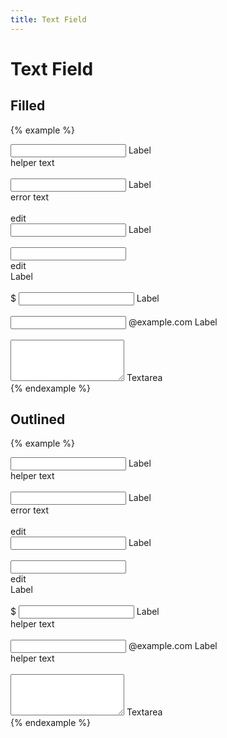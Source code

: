 ```yaml
---
title: Text Field
---
```


# Text Field

## Filled

{% example %}
<div class="text-field text-field--filled">
  <div class="text-field__container">
    <input type="text" name="" value="" placeholder=" ">
    <label class="text-field__label">Label</label>
  </div>
  <div class="text-field__helper-text">
    helper text
  </div>
</div>

<br>

<div class="text-field text-field--filled text-field--error">
  <div class="text-field__container">
    <input type="text" name="" value="" placeholder=" ">
    <label class="text-field__label">Label</label>
  </div>
  <div class="text-field__helper-text">
    error text
  </div>
</div>

<br>

<div class="text-field text-field--filled text-field--with-leading-icon">
  <div class="text-field__container">
    <div class="text-field__leading-icon">
      <span class="material-icons">edit</span>
    </div>
    <input type="text" name="" value="" placeholder=" ">
    <label class="text-field__label">Label</label>
  </div>
</div>

<br>

<div class="text-field text-field--filled text-field--with-trailing-icon">
  <div class="text-field__container">
    <input type="text" name="" value="" placeholder=" ">
    <div class="text-field__trailing-icon">
      <span class="material-icons">edit</span>
    </div>
    <label class="text-field__label">Label</label>
  </div>
</div>

<br>

<div class="text-field text-field--filled text-field--with-prefix-text">
  <div class="text-field__container">
    <label class="text-field__prefix-text">
      $
    </label>
    <input type="text" name="" value="" placeholder=" ">
    <label class="text-field__label">Label</label>
  </div>
</div>

<br>

<div class="text-field text-field--filled text-field--with-suffix-text">
  <div class="text-field__container">
    <input type="text" name="" value="" placeholder=" " class="text-align-right">
    <label class="text-field__suffix-text">
      @example.com
    </label>
    <label class="text-field__label">Label</label>
  </div>
</div>

<br>

<div class="text-field text-field--filled">
  <div class="text-field__container">
    <textarea placeholder=" " rows="4"></textarea>
    <label class="text-field__label">Textarea</label>
  </div>
</div>
{% endexample %}

## Outlined

{% example %}
<div class="text-field text-field--outlined">
  <div class="text-field__container">
    <input type="text" name="" value="" placeholder=" ">
    <label class="text-field__label">Label</label>
  </div>
  <div class="text-field__helper-text">
    helper text
  </div>
</div>

<br>

<div class="text-field text-field--outlined text-field--error">
  <div class="text-field__container">
    <input type="text" name="" value="" placeholder=" ">
    <label class="text-field__label">Label</label>
  </div>
  <div class="text-field__helper-text">
    error text
  </div>
</div>

<br>

<div class="text-field text-field--outlined text-field--with-leading-icon">
  <div class="text-field__container">
    <div class="text-field__leading-icon">
      <span class="material-icons">edit</span>
    </div>
    <input type="text" name="" value="" placeholder=" ">
    <label class="text-field__label">Label</label>
  </div>
</div>

<br>

<div class="text-field text-field--outlined text-field--with-trailing-icon">
  <div class="text-field__container">
    <input type="text" name="" value="" placeholder=" ">
    <div class="text-field__trailing-icon">
      <span class="material-icons">edit</span>
    </div>
    <label class="text-field__label">Label</label>
  </div>
</div>

<br>

<div class="text-field text-field--outlined text-field--with-prefix-text">
  <div class="text-field__container">
    <label class="text-field__prefix-text">
      $
    </label>
    <input type="text" name="" value="" placeholder=" ">
    <label class="text-field__label">Label</label>
  </div>
  <div class="text-field__helper-text">
    helper text
  </div>
</div>

<br>

<div class="text-field text-field--outlined text-field--with-suffix-text">
  <div class="text-field__container">
    <input type="text" name="" value="" placeholder=" " class="text-align-right">
    <label class="text-field__suffix-text">
      @example.com
    </label>
    <label class="text-field__label">Label</label>
  </div>
  <div class="text-field__helper-text">
    helper text
  </div>
</div>

<br>

<div class="text-field text-field--outlined">
  <div class="text-field__container">
    <textarea placeholder=" " rows="4"></textarea>
    <label class="text-field__label">Textarea</label>
  </div>
</div>
{% endexample %}
